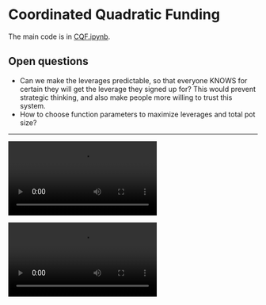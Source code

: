 # Coordinated Quadratic Funding

The main code is in [CQF.ipynb](https://github.com/filyp/coordinated-quadratic-funding/blob/main/CQF.ipynb).

## Open questions

- Can we make the leverages predictable, so that everyone KNOWS for certain they will get the leverage they signed up for? This would prevent strategic thinking, and also make people more willing to trust this system.
- How to choose function parameters to maximize leverages and total pot size?

---------------------------

<video src="https://raw.githubusercontent.com/filyp/coordinated-quadratic-funding/main/solution_finding.mp4" controls="controls" style="max-width: 730px;" autoplay=true></video>

<video src="https://raw.githubusercontent.com/filyp/coordinated-quadratic-funding/main/leverage.mp4" controls="controls" style="max-width: 730px;" autoplay=true></video>